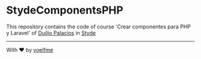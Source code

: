# StydeComponentsPHP

This repository contains the code of course 'Crear componentes para PHP y Laravel' of [Duilio Palacios](https://twitter.com/Sileence) in  [Styde](https://styde.net/)

---

With :heart: by [yoelfme](https://github.com/yoelfme)
